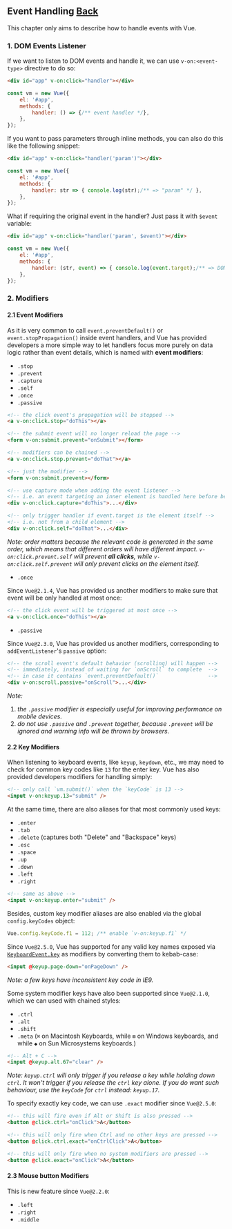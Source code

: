 ## Event Handling [Back](../vue.md)

This chapter only aims to describe how to handle events with Vue.

### 1. DOM Events Listener

If we want to listen to DOM events and handle it, we can use `v-on:<event-type>` directive to do so:

```html
<div id="app" v-on:click="handler"></div>
```

```js
const vm = new Vue({
    el: '#app',
    methods: {
        handler: () => {/** event handler */},
    },
});
```

If you want to pass parameters through inline methods, you can also do this like the following snippet:

```html
<div id="app" v-on:click="handler('param')"></div>
```

```js
const vm = new Vue({
    el: '#app',
    methods: {
        handler: str => { console.log(str);/** => "param" */ },
    },
});
```

What if requiring the original event in the handler? Just pass it with `$event` variable:

```html
<div id="app" v-on:click="handler('param', $event)"></div>
```

```js
const vm = new Vue({
    el: '#app',
    methods: {
        handler: (str, event) => { console.log(event.target);/** => DOM Element */ },
    },
});
```

### 2. Modifiers

#### 2.1 Event Modifiers

As it is very common to call `event.preventDefault()` or `event.stopPropagation()` inside event handlers, and Vue has provided developers a more simple way to let handlers focus more purely on data logic rather than event details, which is named with **event modifiers**:

- `.stop`
- `.prevent`
- `.capture`
- `.self`
- `.once`
- `.passive`

```html
<!-- the click event's propagation will be stopped -->
<a v-on:click.stop="doThis"></a>

<!-- the submit event will no longer reload the page -->
<form v-on:submit.prevent="onSubmit"></form>

<!-- modifiers can be chained -->
<a v-on:click.stop.prevent="doThat"></a>

<!-- just the modifier -->
<form v-on:submit.prevent></form>

<!-- use capture mode when adding the event listener -->
<!-- i.e. an event targeting an inner element is handled here before being handled by that element -->
<div v-on:click.capture="doThis">...</div>

<!-- only trigger handler if event.target is the element itself -->
<!-- i.e. not from a child element -->
<div v-on:click.self="doThat">...</div>
```

_Note: order matters because the relevant code is generated in the same order, which means that different orders will have different impact. `v-on:click.prevent.self` will prevent **all clicks**, while `v-on:click.self.prevent` will only prevent clicks on the element itself._

- `.once`

Since `Vue@2.1.4`, Vue has provided us another modifiers to make sure that event will be only handled at most once:

```html
<!-- the click event will be triggered at most once -->
<a v-on:click.once="doThis"></a>
```

- `.passive`

Since `Vue@2.3.0`, Vue has provided us another modifiers, corresponding to `addEventListener`'s `passive` option:

```html
<!-- the scroll event's default behavior (scrolling) will happen -->
<!-- immediately, instead of waiting for `onScroll` to complete  -->
<!-- in case it contains `event.preventDefault()`                -->
<div v-on:scroll.passive="onScroll">...</div>
```

_Note:_

1. _the `.passive` modifier is especially useful for improving performance on mobile devices._
2. _do not use `.passive` and `.prevent` together, because `.prevent` will be ignored and warning info will be thrown by browsers._

#### 2.2 Key Modifiers

When listening to keyboard events, like `keyup`, `keydown`, etc., we may need to check for common key codes like `13` for the enter key. Vue has also provided developers modifiers for handling simply:

```html
<!-- only call `vm.submit()` when the `keyCode` is 13 -->
<input v-on:keyup.13="submit" />
```

At the same time, there are also aliases for that most commonly used keys:

- `.enter`
- `.tab`
- `.delete` (captures both "Delete" and "Backspace" keys)
- `.esc`
- `.space`
- `.up`
- `.down`
- `.left`
- `.right`

```html
<!-- same as above -->
<input v-on:keyup.enter="submit" />
```

Besides, custom key modifier aliases are also enabled via the global `config.keyCodes` object:

```js
Vue.config.keyCode.f1 = 112; /** enable `v-on:keyup.f1` */
```

Since `Vue@2.5.0`, Vue has supported for any valid key names exposed via [`KeyboardEvent.key`](https://developer.mozilla.org/en-US/docs/Web/API/KeyboardEvent/key/Key_Values) as modifiers by converting them to kebab-case:

```html
<input @keyup.page-down="onPageDown" />
```

_Note: a few keys have inconsistent key code in IE9._

Some system modifier keys have also been supported since `Vue@2.1.0`, which we can used with chained styles:

* `.ctrl`
* `.alt`
* `.shift`
* `.meta` (`⌘` on Macintosh Keyboards, while `⊞` on Windows keyboards, and while `◆` on Sun Microsystems keyboards.)

```html
<!-- Alt + C -->
<input @keyup.alt.67="clear" />
```

_Note: `keyup.ctrl` will only trigger if you release a key while holding down `ctrl`. It won't trigger if you release the `ctrl` key alone. If you do want such behaviour, use the `keyCode` for `ctrl` instead: `keyup.17`._

To specify exactly key code, we can use `.exact` modifier since `Vue@2.5.0`:

```html
<!-- this will fire even if Alt or Shift is also pressed -->
<button @click.ctrl="onClick">A</button>

<!-- this will only fire when Ctrl and no other keys are pressed -->
<button @click.ctrl.exact="onCtrlClick">A</button>

<!-- this will only fire when no system modifiers are pressed -->
<button @click.exact="onClick">A</button>
```

#### 2.3 Mouse button Modifiers

This is new feature since `Vue@2.2.0`:

- `.left`
- `.right`
- `.middle`
